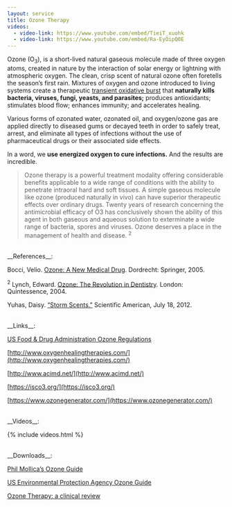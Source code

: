 ```yaml
---
layout: service
title: Ozone Therapy
videos:
  - video-link: https://www.youtube.com/embed/TieiT_xuohk
  - video-link: https://www.youtube.com/embed/Ra-EyOipQ0E
---
```


Ozone (O<sub>3</sub>), is a short-lived natural gaseous molecule made of three oxygen atoms, created in nature by the interaction of solar energy or lightning with atmospheric oxygen. The clean, crisp scent of natural ozone often foretells the season’s first rain. Mixtures of oxygen and ozone introduced to living systems create a therapeutic [transient oxidative burst](https://en.wikipedia.org/wiki/Respiratory_burst) that **naturally kills bacteria, viruses, fungi, yeasts, and parasites;** produces antioxidants; stimulates blood flow; enhances immunity; and accelerates healing.


Various forms of ozonated water, ozonated oil, and oxygen/ozone gas are applied directly to diseased gums or decayed teeth in order to safely treat, arrest, and eliminate all types of infections without the use of pharmaceutical drugs or their associated side effects.


In a word, we **use energized oxygen to cure infections.** And the results are incredible.


> Ozone therapy is a powerful treatment modality offering considerable benefits applicable to a wide range of conditions with the ability to penetrate intraoral hard and soft tissues. A simple gaseous molecule like ozone (produced naturally in vivo) can have superior therapeutic effects over ordinary drugs. Twenty years of research concerning the antimicrobial efficacy of O3 has conclusively shown the ability of this agent in both gaseous and aqueous solution to exterminate a wide range of bacteria, spores and viruses. Ozone deserves a place in the management of health and disease. <sup>2</sup>

<br/>
__References__:

Bocci, Velio. [Ozone: A New Medical Drug](https://drive.google.com/file/d/1soY7_8R6XYzqF2Nj902a0a3xhbubppUk/view?usp=sharing). Dordrecht: Springer, 2005.

<sup>2</sup> Lynch, Edward. [Ozone: The Revolution in Dentistry](https://drive.google.com/file/d/1SXvpiP2NCGiFvXbbOdNAFTGq9ErcyeZU/view). London: Quintessence, 2004.

Yuhas, Daisy. [“Storm Scents.”](https://www.scientificamerican.com/article/storm-scents-smell-rain/) Scientific American, July 18, 2012.

<br/>
__Links__:

[US Food & Drug Administration Ozone Regulations](https://www.accessdata.fda.gov/scripts/cdrh/cfdocs/cfcfr/cfrsearch.cfm?fr=801.415)

[http://www.oxygenhealingtherapies.com/](http://www.oxygenhealingtherapies.com/)

[http://www.acimd.net/](http://www.acimd.net/)

[https://isco3.org/](https://isco3.org/)

[https://www.ozonegenerator.com/](https://www.ozonegenerator.com/)

<br/>
__Videos__:

{% include videos.html %}

<br/>
__Downloads__:

[Phil Mollica’s Ozone Guide](https://drive.google.com/file/d/10yFlJkaOjfENpFbdxePOC1heMLmrOUuW/view)

[US Environmental Protection Agency Ozone Guide](https://drive.google.com/file/d/1WsXWOq4ymDsABkoxdMZpOrf_4oNRRuvS/view)

[Ozone Therapy: a clinical review](https://www.ncbi.nlm.nih.gov/pmc/articles/PMC3312702/?report=printable)

